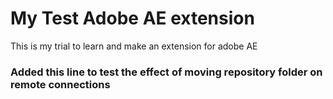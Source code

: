 # My Test Adobe AE extension
This is my trial to learn and make an extension for adobe AE


### Added this line to test the effect of moving repository folder on remote connections